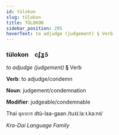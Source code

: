 ```yaml
---
id: tülokon
slug: tülokon
title: TÜLOKON
sidebar_position: 295
hoverText: to adjudge (judgement) § Verb
---
```


### tülokon&emsp;<span kind="abugida">cʄʓɔ̃</span>

*to adjudge (judgement)* **§** Verb

**Verb**: to adjudge/condemn

**Noun**: judgement/condemnation

**Modifier**: judgeable/condemnable

Thai ตุลาการ dtù-laa-gaan /tu˨˩.laː˧.kaːn˧/

*Kra-Dai Language Family*